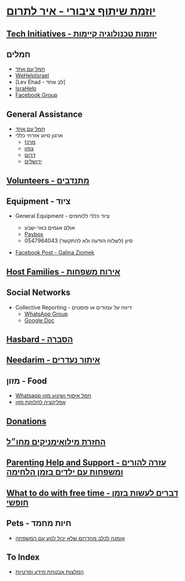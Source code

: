 # [יוזמת שיתוף ציבורי - איר לתרום](./contribute.md)

## [Tech Initiatives - יוזמות טכנולוגיה קיימות](initiatives.md)

## חמלים

- [חמל עם אחד](<https://www.am-ehad.org/>)
- [WeHelpIsrael](<https://docs.google.com/document/d/1pzWWh7g2x-9FtDosL5msaeWjSZSZdE2deb803lk01xc/edit>)
- [Lev Ehad - לב אחד]
- [IsraHelp](<https://linktr.ee/israhelp>)
- [Facebook Group](<https://m.facebook.com/groups/780925150471197/?ref=share&mibextid=lURqYx>)

## General Assistance

- [חמל עם אחד](<https://www.am-ehad.org/>)
- ארגון סיוע אזרחי כללי
  - [מרכז](<https://chat.whatsapp.com/Bsy4Sc9jM4PIS64JD1aRnp>)
  - [צפון](<https://chat.whatsapp.com/GY2MwfFLaLwAfJbydxte2X>)
  - [דרום](<https://chat.whatsapp.com/ChDI2XilcBSCuQG1ZIzQQp>)
  - [ירושלים](<https://chat.whatsapp.com/BS2qZmtb9zGEdRgrqZlW9h>)

## [Volunteers - מתנדבים](./volunteers.md)

## Equipment - ציוד

- General Equipment - ציוד כללי ללוחמים
  - אולם אגמים באר-שבע
  - [Paybox](<https://payboxapp.page.link/NLesi4pdokUjxYeEA>)
  - 0547964043 סיון  (לשלוח הודעה ולא להתקשר)

- [Facebook Post - Galina Ziomek](<https://www.facebook.com/100000484874028/posts/pfbid0aWdLhUrdK7eXVsDXHUBW2CpSKiefP3xfBMaDVKhfd6snV5fdwrztafJwu4xzVvX4l/?mibextid=Nif5oz>)

## [Host Families - אירוח משפחות](./host-family.md)

## Social Networks

- Collective Reporting - דיווח על עמודים או פוסטים
  - [WhatsApp Group](<https://chat.whatsapp.com/IKrNlfjrV8O5tBuBMpPOmV>)
  - [Google Doc](<https://docs.google.com/spreadsheets/d/14tRgnIlJhyrSrKA4mTGSgrvvH7U3T8CLV30mDrsNxG8/edit#gid=0>)
  
## [Hasbard - הסברה](hasbara.md)

## [Needarim - איתור נעדרים](./needarim.md)

## מזון - Food

- [Whatsapp חמל איסוף ושינוע מזון](<https://chat.whatsapp.com/KPZ7JqQyBLG3OSvtGlUAdx>)
- [אפליקציה לחלוקת מזון](<https://salmaz.herokuapp.com/guest/events>)

## [Donations](./donations.md)

## [החזרת מילואימניקים מחו״ל](./miluimnikim-hul.md)

## [Parenting Help and Support - עזרה להורים ומשפחות עם ילדים בזמן הלחימה](parenting.md)

## [What to do with free time - דברים לעשות בזמן חופשי](./free-time.md)

## Pets - חיות מחמד

- [אומנה לכלב מהדרום שלא יכול לנוע עם המשפחה](<https://docs.google.com/document/d/19mhYz9AA2fhDI0-11gNPK_RWx2GXkrbFX3YlMLU-1Dw/edit#heading=h.8qbzp4y3fz7e>)

## To Index

- [המלצות אבטחת מידע ופרטיות](<https://docs.google.com/document/d/1WqZukKOUUrUclxlBluOYDqpSxgMIGuZQ0WBt7uunTFU/edit>)
